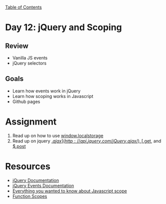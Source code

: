 [Table of Contents](/README.md)

# Day 12: jQuery and Scoping

## Review
- Vanilla JS events
- jQuery selectors

## Goals
- Learn how events work in jQuery
- Learn how scoping works in Javascript
- Github pages


# Assignment
1. Read up on how to use [window.localstorage](https://developer.mozilla.org/en-US/docs/Web/API/Window.localStorage)
2. Read up on jquery [$.ajax](http://api.jquery.com/jQuery.ajax/), [$.get](http://api.jquery.com/jQuery.get/), and [$.post](http://api.jquery.com/jQuery.post/)

# Resources
- [jQuery Documentation](http://api.jquery.com/)
- [jQuery Events Documentation](http://api.jquery.com/category/events/)
- [Everything you wanted to know about Javascript scope](http://toddmotto.com/everything-you-wanted-to-know-about-javascript-scope/)
- [Function Scopes](http://bonsaiden.github.io/JavaScript-Garden/#function.scopes)